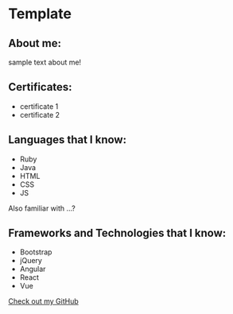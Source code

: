 # Template

## About me:

sample text about me!

## Certificates:
- certificate 1
- certificate 2

## Languages that I know:

- Ruby
- Java
- HTML
- CSS
- JS

Also familiar with ...?

## Frameworks and Technologies that I know:

- Bootstrap
- jQuery
- Angular
- React
- Vue


[Check out my GitHub](link!)
